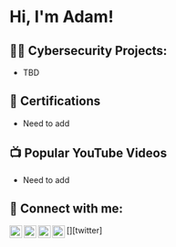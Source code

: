 <h1>Hi, I'm Adam! </h1>

<h2>👨‍💻 Cybersecurity Projects:</h2>

- TBD

<h2>📄 Certifications</h2>

- Need to add

<h2>📺 Popular YouTube Videos</h2>

- Need to add

<h2> 🤳 Connect with me:</h2>

[<img align="left" alt="JoshMadakor | YouTube" width="22px" src="https://cdn.jsdelivr.net/npm/simple-icons@v3/icons/youtube.svg" />][youtube]
[<img align="left" alt="JoshMadakor | Twitter" width="22px" src="https://cdn.jsdelivr.net/npm/simple-icons@v3/icons/twitter.svg" />][twitter]
[<img align="left" alt="JoshMadakor | LinkedIn" width="22px" src="https://cdn.jsdelivr.net/npm/simple-icons@v3/icons/linkedin.svg" />][linkedin]
[<img align="left" alt="JoshMadakor | Instagram" width="22px" src="https://cdn.jsdelivr.net/npm/simple-icons@v3/icons/instagram.svg" />][instagram]

[Medium]: https://medium.com/@heaton.adam79/
[youtube]: https://www.youtube.com/c/InovateSecurity/
[instagram]: https://www.instagram.com/InovateSecurity/
[linkedin]: https://linkedin.com/in/Adam-Heaton/
[TryHackMe]: https://tryhackme.com/p/APT6pack/

<!--
**Ap6pack/Ap6pack** is a ✨ _special_ ✨ repository because its `README.md` (this file) appears on your GitHub profile.

Here are some ideas to get you started:

- 🔭 I’m currently working on ...
- 🌱 I’m currently learning ...
- 👯 I’m looking to collaborate on ...
- 🤔 I’m looking for help with ...
- 💬 Ask me about ...
- 📫 How to reach me: ...
- 😄 Pronouns: ...
- ⚡ Fun fact: ...
-->
